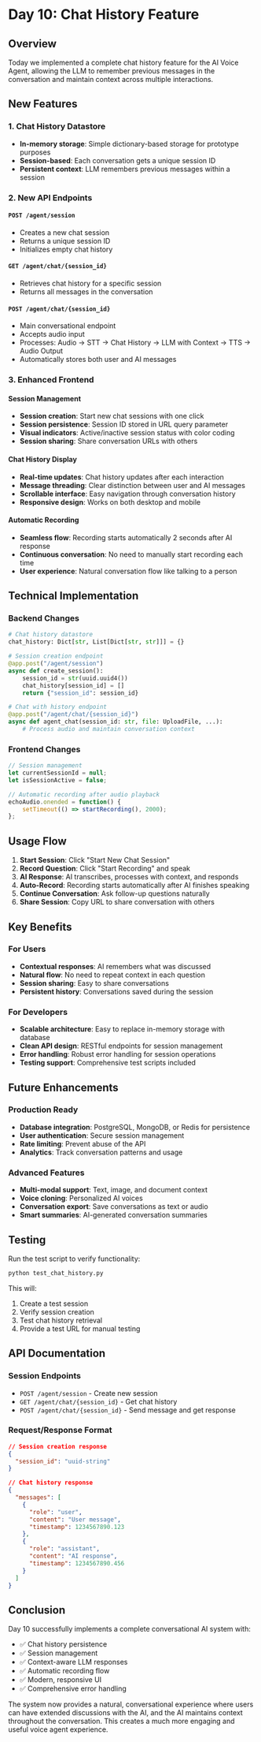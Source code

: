 # Day 10: Chat History Feature

## Overview
Today we implemented a complete chat history feature for the AI Voice Agent, allowing the LLM to remember previous messages in the conversation and maintain context across multiple interactions.

## New Features

### 1. Chat History Datastore
- **In-memory storage**: Simple dictionary-based storage for prototype purposes
- **Session-based**: Each conversation gets a unique session ID
- **Persistent context**: LLM remembers previous messages within a session

### 2. New API Endpoints

#### `POST /agent/session`
- Creates a new chat session
- Returns a unique session ID
- Initializes empty chat history

#### `GET /agent/chat/{session_id}`
- Retrieves chat history for a specific session
- Returns all messages in the conversation

#### `POST /agent/chat/{session_id}`
- Main conversational endpoint
- Accepts audio input
- Processes: Audio → STT → Chat History → LLM with Context → TTS → Audio Output
- Automatically stores both user and AI messages

### 3. Enhanced Frontend

#### Session Management
- **Session creation**: Start new chat sessions with one click
- **Session persistence**: Session ID stored in URL query parameter
- **Visual indicators**: Active/inactive session status with color coding
- **Session sharing**: Share conversation URLs with others

#### Chat History Display
- **Real-time updates**: Chat history updates after each interaction
- **Message threading**: Clear distinction between user and AI messages
- **Scrollable interface**: Easy navigation through conversation history
- **Responsive design**: Works on both desktop and mobile

#### Automatic Recording
- **Seamless flow**: Recording starts automatically 2 seconds after AI response
- **Continuous conversation**: No need to manually start recording each time
- **User experience**: Natural conversation flow like talking to a person

## Technical Implementation

### Backend Changes
```python
# Chat history datastore
chat_history: Dict[str, List[Dict[str, str]]] = {}

# Session creation endpoint
@app.post("/agent/session")
async def create_session():
    session_id = str(uuid.uuid4())
    chat_history[session_id] = []
    return {"session_id": session_id}

# Chat with history endpoint
@app.post("/agent/chat/{session_id}")
async def agent_chat(session_id: str, file: UploadFile, ...):
    # Process audio and maintain conversation context
```

### Frontend Changes
```javascript
// Session management
let currentSessionId = null;
let isSessionActive = false;

// Automatic recording after audio playback
echoAudio.onended = function() {
    setTimeout(() => startRecording(), 2000);
};
```

## Usage Flow

1. **Start Session**: Click "Start New Chat Session"
2. **Record Question**: Click "Start Recording" and speak
3. **AI Response**: AI transcribes, processes with context, and responds
4. **Auto-Record**: Recording starts automatically after AI finishes speaking
5. **Continue Conversation**: Ask follow-up questions naturally
6. **Share Session**: Copy URL to share conversation with others

## Key Benefits

### For Users
- **Contextual responses**: AI remembers what was discussed
- **Natural flow**: No need to repeat context in each question
- **Session sharing**: Easy to share conversations
- **Persistent history**: Conversations saved during the session

### For Developers
- **Scalable architecture**: Easy to replace in-memory storage with database
- **Clean API design**: RESTful endpoints for session management
- **Error handling**: Robust error handling for session operations
- **Testing support**: Comprehensive test scripts included

## Future Enhancements

### Production Ready
- **Database integration**: PostgreSQL, MongoDB, or Redis for persistence
- **User authentication**: Secure session management
- **Rate limiting**: Prevent abuse of the API
- **Analytics**: Track conversation patterns and usage

### Advanced Features
- **Multi-modal support**: Text, image, and document context
- **Voice cloning**: Personalized AI voices
- **Conversation export**: Save conversations as text or audio
- **Smart summaries**: AI-generated conversation summaries

## Testing

Run the test script to verify functionality:
```bash
python test_chat_history.py
```

This will:
1. Create a test session
2. Verify session creation
3. Test chat history retrieval
4. Provide a test URL for manual testing

## API Documentation

### Session Endpoints
- `POST /agent/session` - Create new session
- `GET /agent/chat/{session_id}` - Get chat history
- `POST /agent/chat/{session_id}` - Send message and get response

### Request/Response Format
```json
// Session creation response
{
  "session_id": "uuid-string"
}

// Chat history response
{
  "messages": [
    {
      "role": "user",
      "content": "User message",
      "timestamp": 1234567890.123
    },
    {
      "role": "assistant", 
      "content": "AI response",
      "timestamp": 1234567890.456
    }
  ]
}
```

## Conclusion

Day 10 successfully implements a complete conversational AI system with:
- ✅ Chat history persistence
- ✅ Session management
- ✅ Context-aware LLM responses
- ✅ Automatic recording flow
- ✅ Modern, responsive UI
- ✅ Comprehensive error handling

The system now provides a natural, conversational experience where users can have extended discussions with the AI, and the AI maintains context throughout the conversation. This creates a much more engaging and useful voice agent experience.

